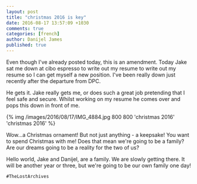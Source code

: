 ```yaml
---
layout: post
title: "christmas 2016 is key"
date: 2016-08-17 13:57:09 +1030
comments: true
categories: [french]
author: Danijel James
published: true
---
```

Even though I've already posted today, this is an amendment. Today Jake sat me down at cibo espresso to write out my resume to write out my resume so I can get myself a new position. I've been really down just recently after the departure from DPC.

He gets it. Jake really gets me, or does such a great job pretending that I feel safe and secure. Whilst working on my resume he comes over and pops this down in front of me.

{% img /images/2016/08/17/IMG_4884.jpg 800 800 'christmas 2016' 'christmas 2016' %}

Wow...a Christmas ornament! But not just anything - a keepsake! You want to spend Christmas with me! Does that mean we're going to be a family? Are our dreams going to be a reality for the two of us?

Hello world, Jake and Danijel, are a family. We are slowly getting there. It will be another year or three, but we're going to be our own family one day!

`#TheLostArchives`